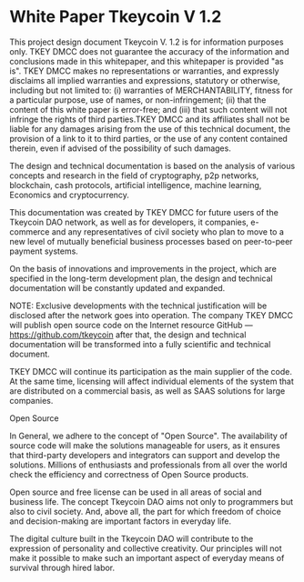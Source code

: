 # White Paper Tkeycoin V 1.2

This project design document Tkeycoin V. 1.2 is for information purposes only. TKEY DMCC does not guarantee the accuracy of the information and conclusions made in this whitepaper, and this whitepaper is provided "as is". TKEY DMCC makes no representations or warranties, and expressly disclaims all implied warranties and expressions, statutory or otherwise, including but not limited to: (i) warranties of MERCHANTABILITY, fitness for a particular purpose, use of names, or non-infringement; (ii) that the content of this white paper is error-free; and (iii) that such content will not infringe the rights of third parties.TKEY DMCC and its affiliates shall not be liable for any damages arising from the use of this technical document, the provision of a link to it to third parties, or the use of any content contained therein, even if advised of the possibility of such damages.

The design and technical documentation is based on the analysis of various concepts and research in the field of cryptography, p2p networks, blockchain, cash protocols, artificial intelligence, machine learning, Economics and cryptocurrency.

This documentation was created by TKEY DMCC for future users of the Tkeycoin DAO network, as well as for developers, it companies, e-commerce and any representatives of civil society who plan to move to a new level of mutually beneficial business processes based on peer-to-peer payment systems.

On the basis of innovations and improvements in the project, which are specified in the long-term development plan, the design and technical documentation will be constantly updated and expanded.

NOTE: Exclusive developments with the technical justification will be disclosed after the network goes into operation. The company TKEY DMCC will publish open source code on the Internet resource GitHub — https://github.com/tkeycoin after that, the design and technical documentation will be transformed into a fully scientific and technical document.

TKEY DMCC will continue its participation as the main supplier of the code. At the same time, licensing will affect individual elements of the system that are distributed on a commercial basis, as well as SAAS solutions for large companies.

Open Source

In General, we adhere to the concept of "Open Source".  The availability of source code will make the solutions manageable for users, as it ensures that third-party developers and integrators can support and develop the solutions. Millions of enthusiasts and professionals from all over the world check the efficiency and correctness of Open Source products. 

Open source and free license can be used in all areas of social and business life. The concept Tkeycoin DAO aims not only to programmers but also to civil society. And, above all, the part for which freedom of choice and decision-making are important factors in everyday life.

The digital culture built in the Tkeycoin DAO will contribute to the expression of personality and collective creativity. Our principles will not make it possible to make such an important aspect of everyday means of survival through hired labor.
